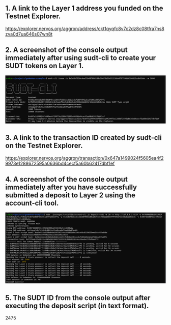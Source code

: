 ## 1. A link to the Layer 1 address you funded on the Testnet Explorer.
https://explorer.nervos.org/aggron/address/ckt1qyqfc8v7c2dz8c08tfra7ns8zva0d7ua646s07wn8t
## 2. A screenshot of the console output immediately after using sudt-cli to create your SUDT tokens on Layer 1.
![](t40.png)
## 3. A link to the transaction ID created by sudt-cli on the Testnet Explorer.
https://explorer.nervos.org/aggron/transaction/0x647a1499024f5605ea4f29973e1288672595a0636bd4cecf5a60b62417dbf1ef

## 4. A screenshot of the console output immediately after you have successfully submitted a deposit to Layer 2 using the account-cli tool.
![](t41.png)

## 5. The SUDT ID from the console output after executing the deposit script (in text format).

2475
